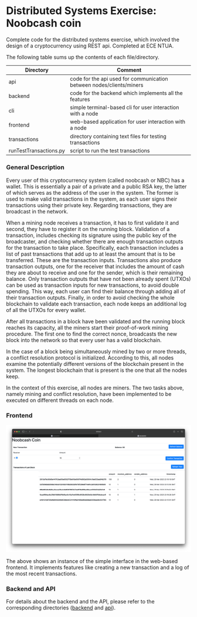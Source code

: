 # Distributed Systems Exercise: Noobcash coin

Complete code for the distributed systems exercise, which involved the design of a cryptocurrency using REST api.
Completed at ECE NTUA.

The following table sums up the contents of each file/directory.

| Directory              | Comment                                                              |
|------------------------|----------------------------------------------------------------------|
| api                    | code for the api used for communication between nodes/clients/miners |
| backend                | code for the backend which implements all the features               |
| cli                    | simple terminal-based cli for user interaction with a node           |
| frontend               | web-based application for user interaction with a node               |
| transactions           | directory containing text files for testing transactions             |
| runTestTransactions.py | script to run the test transactions                                  |

### General Description

Every user of this cryptocurrency system (called noobcash or NBC) has a wallet.
This is essentially a pair of a private and a public RSA key,
the latter of which serves as the address of the user in the system.
The former is used to make valid transactions in the system, as each user signs their transactions using
their private key.
Regarding transactions, they are broadcast in the network.

When a mining node receives a transaction, it has to first validate it
and second, they have to register it on the running block.
Validation of a transaction, includes checking its signature using the public key of the broadcaster,
and checking whether there are enough transaction outputs for the transaction to take place.
Specifically, each transaction includes a list of past transactions that add up to at least the amount that is to be
transferred.
These are the transaction inputs.
Transactions also produce transaction outputs, one for the receiver that includes the amount of cash
they are about to receive and one for the sender, which is their remaining balance.
Only transaction outputs that have not been already spent (UTXOs) can be used as transaction inputs
for new transactions, to avoid double spending.
This way, each user can find their balance through adding all of their transaction outputs.
Finally, in order to avoid checking the whole blockchain to validate each transaction,
each node keeps an additional log of all the UTXOs for every wallet.

After all transactions in a block have been validated and the running block reaches its capacity, all the miners start
their proof-of-work mining procedure.
The first one to find the correct nonce, broadcasts the new block into the network so that every user
has a valid blockchain.

In the case of a block being simultaneously mined by two or more threads, a conflict resolution protocol is initialized.
According to this, all nodes examine the potentially different versions of the blockchain present in the system.
The longest blockchain that is present is the one that all the nodes keep.

In the context of this exercise, all nodes are miners.
The two tasks above, namely mining and conflict resolution,
have been implemented to be executed on different threads on each node.

### Frontend

![frontend.png](frontend%2Ffrontend.png)

The above shows an instance of the simple interface in the web-based frontend.
It implements features like creating a new transaction and a log of the most recent transactions.

### Backend and API

For details about the backend and the API, please refer to the corresponding directories ([backend](backend)
and [api](api)).